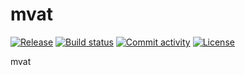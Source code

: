 # mvat

[![Release](https://img.shields.io/github/v/release/Jordan-Pierce/mvat)](https://img.shields.io/github/v/release/Jordan-Pierce/mvat)
[![Build status](https://img.shields.io/github/actions/workflow/status/Jordan-Pierce/mvat/main.yml?branch=main)](https://github.com/Jordan-Pierce/mvat/actions/workflows/main.yml?query=branch%3Amain)
[![Commit activity](https://img.shields.io/github/commit-activity/m/Jordan-Pierce/mvat)](https://img.shields.io/github/commit-activity/m/Jordan-Pierce/mvat)
[![License](https://img.shields.io/github/license/Jordan-Pierce/mvat)](https://img.shields.io/github/license/Jordan-Pierce/mvat)

mvat
